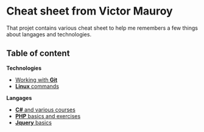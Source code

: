 # Cheat sheet from Victor Mauroy

That projet contains various cheat sheet to help me remembers a few things about langages and technologies.

## Table of content

**Technologies**
* [Working with **Git**](/git/GitCheatSheet.md)
* [**Linux** commands](/linux/linuxcheatsheet.md)

**Langages**
* [**C#** and various courses](https://github.com/VictorMauroy/CoursesAndCheatsheets)
* [**PHP** basics and exercises](https://github.com/VictorMauroy/PHP-Training)
* [**Jquery** basics](/JQuery/jquery.md)